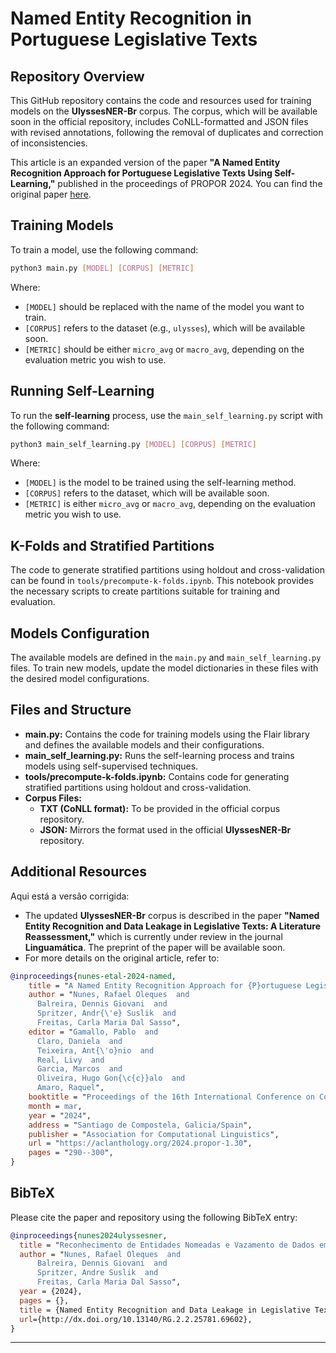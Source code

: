 # Named Entity Recognition in Portuguese Legislative Texts

## Repository Overview

This GitHub repository contains the code and resources used for training models on the **UlyssesNER-Br** corpus. The corpus, which will be available soon in the official repository, includes CoNLL-formatted and JSON files with revised annotations, following the removal of duplicates and correction of inconsistencies.

This article is an expanded version of the paper **"A Named Entity Recognition Approach for Portuguese Legislative Texts Using Self-Learning,"** published in the proceedings of PROPOR 2024. You can find the original paper [here](https://aclanthology.org/2024.propor-1.30).

## Training Models

To train a model, use the following command:

```bash
python3 main.py [MODEL] [CORPUS] [METRIC]
```

Where:
- `[MODEL]` should be replaced with the name of the model you want to train.
- `[CORPUS]` refers to the dataset (e.g., `ulysses`), which will be available soon.
- `[METRIC]` should be either `micro_avg` or `macro_avg`, depending on the evaluation metric you wish to use.

## Running Self-Learning

To run the **self-learning** process, use the `main_self_learning.py` script with the following command:

```bash
python3 main_self_learning.py [MODEL] [CORPUS] [METRIC]
```

Where:
- `[MODEL]` is the model to be trained using the self-learning method.
- `[CORPUS]` refers to the dataset, which will be available soon.
- `[METRIC]` is either `micro_avg` or `macro_avg`, depending on the evaluation metric you wish to use.

## K-Folds and Stratified Partitions

The code to generate stratified partitions using holdout and cross-validation can be found in `tools/precompute-k-folds.ipynb`. This notebook provides the necessary scripts to create partitions suitable for training and evaluation.

## Models Configuration

The available models are defined in the `main.py` and `main_self_learning.py` files. To train new models, update the model dictionaries in these files with the desired model configurations.

## Files and Structure

- **main.py:** Contains the code for training models using the Flair library and defines the available models and their configurations.
- **main_self_learning.py:** Runs the self-learning process and trains models using self-supervised techniques.
- **tools/precompute-k-folds.ipynb:** Contains code for generating stratified partitions using holdout and cross-validation.
- **Corpus Files:**
  - **TXT (CoNLL format):** To be provided in the official corpus repository.
  - **JSON:** Mirrors the format used in the official **UlyssesNER-Br** repository.

## Additional Resources

Aqui está a versão corrigida:

- The updated **UlyssesNER-Br** corpus is described in the paper **"Named Entity Recognition and Data Leakage in Legislative Texts: A Literature Reassessment,"** which is currently under review in the journal **Linguamática**. The preprint of the paper will be available soon.
-  For more details on the original article, refer to: 

```bibtex
@inproceedings{nunes-etal-2024-named,
    title = "A Named Entity Recognition Approach for {P}ortuguese Legislative Texts Using Self-Learning",
    author = "Nunes, Rafael Oleques  and
      Balreira, Dennis Giovani  and
      Spritzer, Andr{\'e} Suslik  and
      Freitas, Carla Maria Dal Sasso",
    editor = "Gamallo, Pablo  and
      Claro, Daniela  and
      Teixeira, Ant{\'o}nio  and
      Real, Livy  and
      Garcia, Marcos  and
      Oliveira, Hugo Gon{\c{c}}alo  and
      Amaro, Raquel",
    booktitle = "Proceedings of the 16th International Conference on Computational Processing of Portuguese - Vol. 1",
    month = mar,
    year = "2024",
    address = "Santiago de Compostela, Galicia/Spain",
    publisher = "Association for Computational Linguistics",
    url = "https://aclanthology.org/2024.propor-1.30",
    pages = "290--300",
}
```

## BibTeX

Please cite the paper and repository using the following BibTeX entry:

```bibtex
@inproceedings{nunes2024ulyssesner,
  title = "Reconhecimento de Entidades Nomeadas e Vazamento de Dados em Textos Legislativos: Uma Reavaliação da Literatura",
  author = "Nunes, Rafael Oleques  and
      Balreira, Dennis Giovani  and
      Spritzer, Andre Suslik  and
      Freitas, Carla Maria Dal Sasso",
  year = {2024},
  pages = {},
  title = {Named Entity Recognition and Data Leakage in Legislative Texts: A Literature Reassessment},
  url={http://dx.doi.org/10.13140/RG.2.2.25781.69602},
}
```

---
